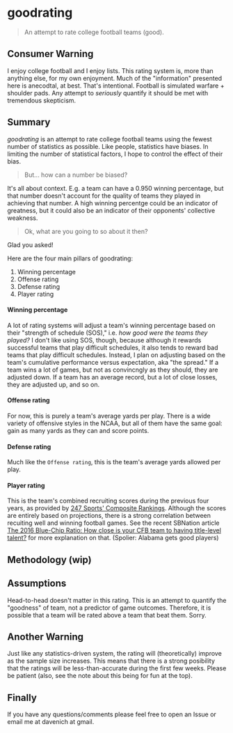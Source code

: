 # goodrating

> An attempt to rate college football teams (good).

## Consumer Warning

I enjoy college football and I enjoy lists. This rating system is, more than anything else, for my own enjoyment. Much of the "information" presented here is anecodtal, at best. That's intentional. Football is simulated warfare + shoulder pads. Any attempt to *seriously* quantify it should be met with tremendous skepticism.

## Summary

*goodrating* is an attempt to rate college football teams using the fewest number of statistics as possible. Like people, statistics have biases. In limiting the number of statistical factors, I hope to control the effect of their bias.

> But... how can a number be biased?

It's all about context. E.g. a team can have a 0.950 winning percentage, but that number doesn't account for the quality of teams they played in achieving that number. A high winning percentge could be an indicator of greatness, but it could also be an indicator of their opponents' collective weakness.

> Ok, what are you going to so about it then?

Glad you asked!

Here are the four main pillars of goodrating:

1. Winning percentage
2. Offense rating
3. Defense rating
4. Player rating

#### Winning percentage

A lot of rating systems will adjust a team's winning percentage based on their "strength of schedule (SOS)," i.e. *how good were the teams they played?* I don't like using SOS, though, because although it rewards successful teams that play difficult schedules, it also tends to reward bad teams that play difficult schedules. Instead, I plan on adjusting based on the team's cumulative performance versus expectation, aka "the spread." If a team wins a lot of games, but not as convincngly as they should, they are adjusted down. If a team has an average record, but a lot of close losses, they are adjusted up, and so on.

#### Offense rating

For now, this is purely a team's average yards per play. There is a wide variety of offensive styles in the NCAA, but all of them have the same goal: gain as many yards as they can and score points.

#### Defense rating

Much like the `Offense rating`, this is the team's average yards allowed per play.

#### Player rating

This is the team's combined recruiting scores during the previous four years, as provided by [247 Sports' Composite Rankings](http://247sports.com/Season/2017-Football/CompositeTeamRankings). Although the scores are entirely based on projections, there is a strong correlation between recuiting well and winning football games. See the recent SBNation article [The 2016 Blue-Chip Ratio: How close is your CFB team to having title-level talent?](http://www.sbnation.com/college-football-recruiting/2016/8/18/12530108/ncaa-football-best-recruiters-2016) for more explanation on that. (Spolier: Alabama gets good players)

## Methodology (wip)

## Assumptions

Head-to-head doesn't matter in this rating. This is an attempt to quantify the "goodness" of team, not a predictor of game outcomes. Therefore, it is possible that a team will be rated above a team that beat them. Sorry.

## Another Warning

Just like any statistics-driven system, the rating will (theoretically) improve as the sample size increases. This means that there is a strong posibility that the ratings will be less-than-accurate during the first few weeks. Please be patient (also, see the note about this being for fun at the top).

## Finally

If you have any questions/comments please feel free to open an Issue or email me at davenich at gmail.
